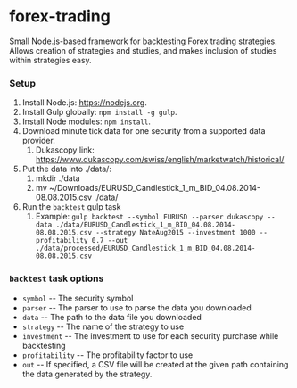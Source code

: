 forex-trading
===============
Small Node.js-based framework for backtesting Forex trading strategies. Allows creation of strategies and studies, and makes inclusion of studies within strategies easy.

### Setup

1. Install Node.js: https://nodejs.org.
1. Install Gulp globally: `npm install -g gulp`.
1. Install Node modules: `npm install`.
1. Download minute tick data for one security from a supported data provider.
    1. Dukascopy link: https://www.dukascopy.com/swiss/english/marketwatch/historical/
1. Put the data into ./data/:
    1. mkdir ./data
    1. mv ~/Downloads/EURUSD_Candlestick_1_m_BID_04.08.2014-08.08.2015.csv ./data/
1. Run the `backtest` gulp task
    1. Example: `gulp backtest --symbol EURUSD --parser dukascopy --data ./data/EURUSD_Candlestick_1_m_BID_04.08.2014-08.08.2015.csv --strategy NateAug2015 --investment 1000 --profitability 0.7 --out ./data/processed/EURUSD_Candlestick_1_m_BID_04.08.2014-08.08.2015.csv`

### `backtest` task options

* `symbol` -- The security symbol
* `parser` -- The parser to use to parse the data you downloaded
* `data` -- The path to the data file you downloaded
* `strategy` -- The name of the strategy to use
* `investment` -- The investment to use for each security purchase while backtesting
* `profitability` -- The profitability factor to use
* `out` -- If specified, a CSV file will be created at the given path containing the data generated by the strategy.
